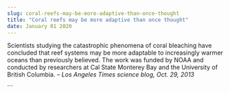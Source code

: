 ```yaml
---
slug: coral-reefs-may-be-more-adaptive-than-once-thought
title: "Coral reefs may be more adaptive than once thought"
date: January 01 2020
---
```


 
<p>
  Scientists studying the catastrophic phenomena of coral bleaching have
  concluded that reef systems may be more adaptable to increasingly warmer
  oceans than previously believed. The work was funded by NOAA and conducted by
  researchers at Cal State Monterey Bay and the University of British Columbia.
  – <em>Los Angeles Times science blog, Oct. 29, 2013</em>
</p>
```
